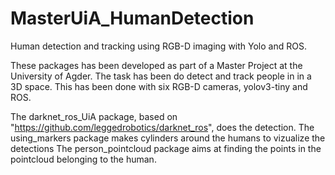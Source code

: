# MasterUiA_HumanDetection
Human detection and tracking using RGB-D imaging with Yolo and ROS.

These packages has been developed as part of a Master Project at the University of Agder.
The task has been do detect and track people in in a 3D space.
This has been done with six RGB-D cameras, yolov3-tiny and ROS.

The darknet_ros_UiA package, based on "https://github.com/leggedrobotics/darknet_ros", does the detection.
The using_markers package makes cylinders around the humans to vizualize the detections
The person_pointcloud package aims at finding the points in the pointcloud belonging to the human.
